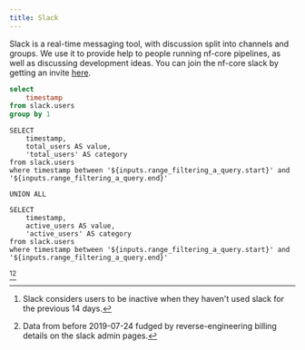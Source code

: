 ```yaml
---
title: Slack
---
```


Slack is a real-time messaging tool, with discussion split into channels and groups. We use it to provide help to people running nf-core pipelines, as well as discussing development ideas. You can join the nf-core slack by getting an invite [here](https://nf-co.re/join/slack).

```sql view_days
select
    timestamp
from slack.users
group by 1
```

<DateRange
    name=range_filtering_a_query
    data={view_days}
    dates=timestamp
    defaultValue="Last Year"
/>

<!-- https://github.com/nf-core/website/blob/33acd6a2fab2bf9251e14212ce731ef3232b5969/public_html/stats.php#L714 -->


```users_long_filtered
SELECT
    timestamp,
    total_users AS value,
    'total_users' AS category
from slack.users
where timestamp between '${inputs.range_filtering_a_query.start}' and '${inputs.range_filtering_a_query.end}'

UNION ALL

SELECT
    timestamp,
    active_users AS value,
    'active_users' AS category
from slack.users
where timestamp between '${inputs.range_filtering_a_query.start}' and '${inputs.range_filtering_a_query.end}'
```

<AreaChart
    data={users_long_filtered}
    x=timestamp
    y=value
    series=category
    title="Visitors: All nf-core repositories in 2023"
    subtitle="nf-core repository web views per day from {inputs.range_filtering_a_query.start} to {inputs.range_filtering_a_query.end}"
/>


[^1][^2]

[^1]: Slack considers users to be inactive when they haven't used slack for the previous 14 days.

[^2]: Data from before 2019-07-24 fudged by reverse-engineering billing details on the slack admin pages.
